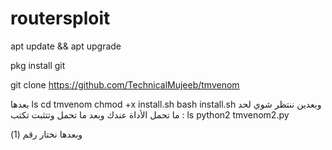 # routersploit
apt update && apt upgrade

pkg install git


git clone https://github.com/TechnicalMujeeb/tmvenom

بعدها ls 
cd tmvenom 
chmod +x install.sh
bash install.sh
 وبعدين ننتظر شوي لحد ما تحمل الأداة عندك وبعد ما تحمل وتتثبت تكتب : ls
python2 tmvenom2.py

وبعدها نختار رقم (1)
